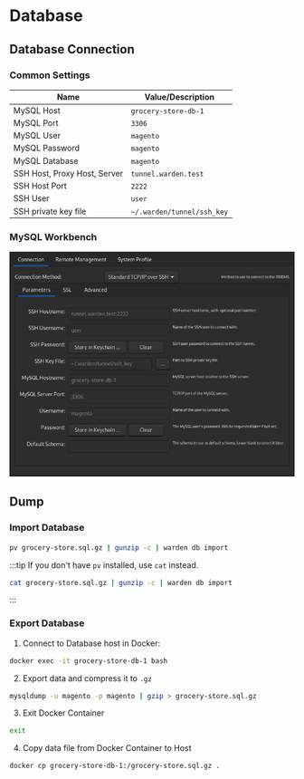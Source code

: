# Database

## Database Connection

### Common Settings

| Name | Value/Description |
| --- | --- |
| MySQL Host | `grocery-store-db-1` |
| MySQL Port | `3306` |
| MySQL User | `magento` |
| MySQL Password | `magento` |
| MySQL Database | `magento` |
| SSH Host, Proxy Host, Server | `tunnel.warden.test` |
| SSH Host Port | `2222` |
| SSH User | `user` |
| SSH private key file | `~/.warden/tunnel/ssh_key` |

### MySQL Workbench

![MySQL Workbench Setup Connection Image](/img/db-connect-mysql-workbench.png)

## Dump

### Import Database

```bash
pv grocery-store.sql.gz | gunzip -c | warden db import
```

:::tip
If you don't have `pv` installed, use `cat` instead.

```bash
cat grocery-store.sql.gz | gunzip -c | warden db import
```

:::

### Export Database

1. Connect to Database host in Docker:

```bash
docker exec -it grocery-store-db-1 bash
```

2. Export data and compress it to `.gz`

```bash
mysqldump -u magento -p magento | gzip > grocery-store.sql.gz
```

3. Exit Docker Container

```bash
exit
```

4. Copy data file from Docker Container to Host

```bash
docker cp grocery-store-db-1:/grocery-store.sql.gz .
```
